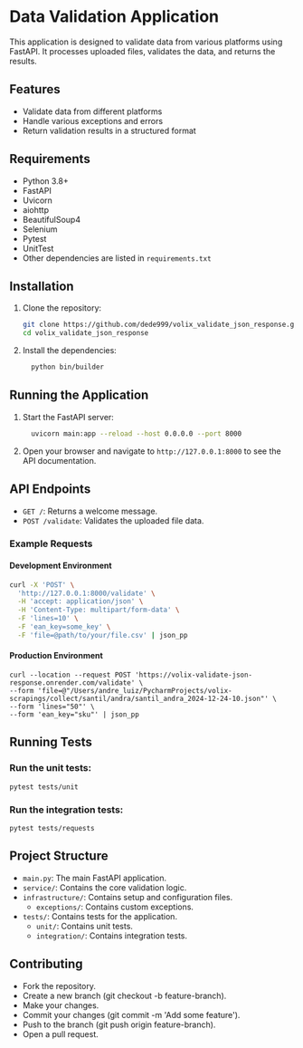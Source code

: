 # Data Validation Application

This application is designed to validate data from various platforms using FastAPI. It processes uploaded files, validates the data, and returns the results.

## Features

- Validate data from different platforms
- Handle various exceptions and errors
- Return validation results in a structured format

## Requirements

- Python 3.8+
- FastAPI
- Uvicorn
- aiohttp
- BeautifulSoup4
- Selenium
- Pytest
- UnitTest
- Other dependencies are listed in `requirements.txt`

## Installation

1. Clone the repository:
    ```sh
    git clone https://github.com/dede999/volix_validate_json_response.git
    cd volix_validate_json_response
    ```

1. Install the dependencies:
    ```sh
      python bin/builder
    ```

## Running the Application

1. Start the FastAPI server:
    ```sh
      uvicorn main:app --reload --host 0.0.0.0 --port 8000
    ```

2. Open your browser and navigate to `http://127.0.0.1:8000` to see the API documentation.

## API Endpoints

- `GET /`: Returns a welcome message.
- `POST /validate`: Validates the uploaded file data.

### Example Requests

#### Development Environment

```sh
curl -X 'POST' \
  'http://127.0.0.1:8000/validate' \
  -H 'accept: application/json' \
  -H 'Content-Type: multipart/form-data' \
  -F 'lines=10' \
  -F 'ean_key=some_key' \
  -F 'file=@path/to/your/file.csv' | json_pp
```

#### Production Environment
```shell
curl --location --request POST 'https://volix-validate-json-response.onrender.com/validate' \                                                                                         
--form 'file=@"/Users/andre_luiz/PycharmProjects/volix-scrapings/collect/santil/andra/santil_andra_2024-12-24-10.json"' \
--form 'lines="50"' \
--form 'ean_key="sku"' | json_pp
```

## Running Tests

### Run the unit tests:

```shell
pytest tests/unit
```

### Run the integration tests:

```shell
pytest tests/requests
```

## Project Structure

- `main.py`: The main FastAPI application.
- `service/`: Contains the core validation logic.
- `infrastructure/`: Contains setup and configuration files.
  - `exceptions/`: Contains custom exceptions.
- `tests/`: Contains tests for the application.
  - `unit/`: Contains unit tests.
  - `integration/`: Contains integration tests.

## Contributing

- Fork the repository.
- Create a new branch (git checkout -b feature-branch).
- Make your changes.
- Commit your changes (git commit -m 'Add some feature').
- Push to the branch (git push origin feature-branch).
- Open a pull request.